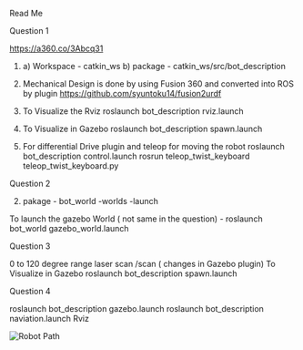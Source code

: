 Read Me

Question 1

https://a360.co/3Abcq31


1) a) Workspace - catkin_ws
   b) package   - catkin_ws/src/bot_description

2)  Mechanical Design is done by using Fusion 360 and converted into ROS by plugin https://github.com/syuntoku14/fusion2urdf  

3) To Visualize the Rviz
    roslaunch bot_description rviz.launch
    
4) To Visualize in Gazebo
    roslaunch bot_description spawn.launch

5) For differential Drive plugin and teleop for moving the robot
   roslaunch bot_description control.launch 
   rosrun teleop_twist_keyboard teleop_twist_keyboard.py

Question 2

2)  pakage - bot_world
		-worlds
		-launch
		
   To launch the gazebo World ( not same in the question)
		- roslaunch bot_world gazebo_world.launch
			
		
Question 3
  
  0 to 120 degree range laser scan  /scan ( changes in Gazebo plugin)
   To Visualize in Gazebo
    roslaunch bot_description spawn.launch

Question 4
 
  roslaunch bot_description gazebo.launch
  roslaunch bot_description naviation.launch 
  Rviz
 
![Robot Path](https://github.com/EdwinGeorge1/Ogmen/blob/master/DALL%C2%B7E%202024-07-30%2022.12.43%20-%20A%20clear%20and%20simple%20diagram%20showing%20the%20path%20of%20a%20robot%20moving%20through%20five%20waypoints.%20The%20waypoints%20are%20labeled%20with%20their%20coordinates%20and%20orientation.webp)










  

